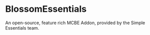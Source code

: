 # BlossomEssentials
An open-source, feature rich MCBE Addon, provided by the Simple Essentials team.
